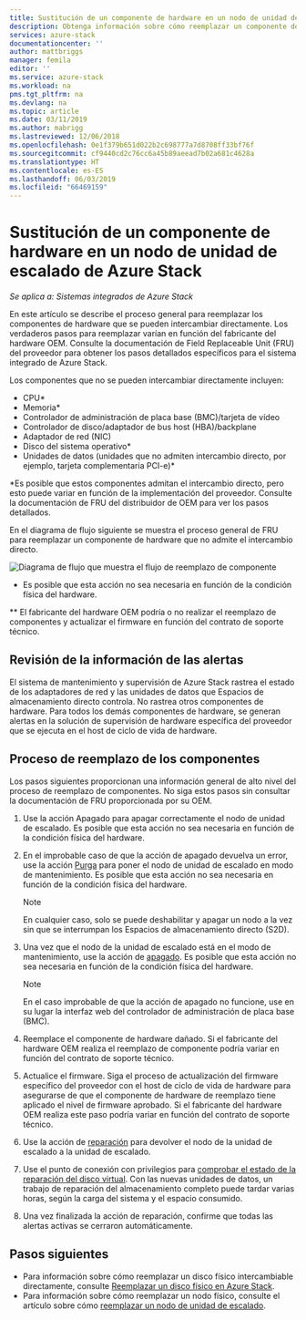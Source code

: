 ```yaml
---
title: Sustitución de un componente de hardware en un nodo de unidad de escalado de Azure Stack | Microsoft Docs
description: Obtenga información sobre cómo reemplazar un componente de hardware en un sistema integrado de Azure Stack.
services: azure-stack
documentationcenter: ''
author: mattbriggs
manager: femila
editor: ''
ms.service: azure-stack
ms.workload: na
pms.tgt_pltfrm: na
ms.devlang: na
ms.topic: article
ms.date: 03/11/2019
ms.author: mabrigg
ms.lastreviewed: 12/06/2018
ms.openlocfilehash: 0e1f379b651d022b2c698777a7d8708ff33bf76f
ms.sourcegitcommit: cf9440cd2c76cc6a45b89aeead7b02a681c4628a
ms.translationtype: HT
ms.contentlocale: es-ES
ms.lasthandoff: 06/03/2019
ms.locfileid: "66469159"
---
```

# <a name="replace-a-hardware-component-on-an-azure-stack-scale-unit-node"></a>Sustitución de un componente de hardware en un nodo de unidad de escalado de Azure Stack

*Se aplica a: Sistemas integrados de Azure Stack*

En este artículo se describe el proceso general para reemplazar los componentes de hardware que se pueden intercambiar directamente. Los verdaderos pasos para reemplazar varían en función del fabricante del hardware OEM. Consulte la documentación de Field Replaceable Unit (FRU) del proveedor para obtener los pasos detallados específicos para el sistema integrado de Azure Stack.

Los componentes que no se pueden intercambiar directamente incluyen:

- CPU*
- Memoria*
- Controlador de administración de placa base (BMC)/tarjeta de vídeo
- Controlador de disco/adaptador de bus host (HBA)/backplane
- Adaptador de red (NIC)
- Disco del sistema operativo*
- Unidades de datos (unidades que no admiten intercambio directo, por ejemplo, tarjeta complementaria PCI-e)*

*Es posible que estos componentes admitan el intercambio directo, pero esto puede variar en función de la implementación del proveedor. Consulte la documentación de FRU del distribuidor de OEM para ver los pasos detallados.

En el diagrama de flujo siguiente se muestra el proceso general de FRU para reemplazar un componente de hardware que no admite el intercambio directo.

![Diagrama de flujo que muestra el flujo de reemplazo de componente](media/azure-stack-replace-component/replacecomponentflow.PNG)

* Es posible que esta acción no sea necesaria en función de la condición física del hardware.

** El fabricante del hardware OEM podría o no realizar el reemplazo de componentes y actualizar el firmware en función del contrato de soporte técnico.

## <a name="review-alert-information"></a>Revisión de la información de las alertas

El sistema de mantenimiento y supervisión de Azure Stack rastrea el estado de los adaptadores de red y las unidades de datos que Espacios de almacenamiento directo controla. No rastrea otros componentes de hardware. Para todos los demás componentes de hardware, se generan alertas en la solución de supervisión de hardware específica del proveedor que se ejecuta en el host de ciclo de vida de hardware.  

## <a name="component-replacement-process"></a>Proceso de reemplazo de los componentes

Los pasos siguientes proporcionan una información general de alto nivel del proceso de reemplazo de componentes. No siga estos pasos sin consultar la documentación de FRU proporcionada por su OEM.

1. Use la acción Apagado para apagar correctamente el nodo de unidad de escalado. Es posible que esta acción no sea necesaria en función de la condición física del hardware.

2. En el improbable caso de que la acción de apagado devuelva un error, use la acción [Purga](azure-stack-node-actions.md#drain) para poner el nodo de unidad de escalado en modo de mantenimiento. Es posible que esta acción no sea necesaria en función de la condición física del hardware.

   > [!NOTE]  
   > En cualquier caso, solo se puede deshabilitar y apagar un nodo a la vez sin que se interrumpan los Espacios de almacenamiento directo (S2D).

3. Una vez que el nodo de la unidad de escalado está en el modo de mantenimiento, use la acción de [apagado](azure-stack-node-actions.md#scale-unit-node-actions). Es posible que esta acción no sea necesaria en función de la condición física del hardware.

   > [!NOTE]  
   > En el caso improbable de que la acción de apagado no funcione, use en su lugar la interfaz web del controlador de administración de placa base (BMC).

4. Reemplace el componente de hardware dañado. Si el fabricante del hardware OEM realiza el reemplazo de componente podría variar en función del contrato de soporte técnico.  
5. Actualice el firmware. Siga el proceso de actualización del firmware específico del proveedor con el host de ciclo de vida de hardware para asegurarse de que el componente de hardware de reemplazo tiene aplicado el nivel de firmware aprobado. Si el fabricante del hardware OEM realiza este paso podría variar en función del contrato de soporte técnico.  
6. Use la acción de [reparación](azure-stack-node-actions.md#scale-unit-node-actions) para devolver el nodo de la unidad de escalado a la unidad de escalado.
7. Use el punto de conexión con privilegios para [comprobar el estado de la reparación del disco virtual](azure-stack-replace-disk.md#check-the-status-of-virtual-disk-repair-using-the-privileged-endpoint). Con las nuevas unidades de datos, un trabajo de reparación del almacenamiento completo puede tardar varias horas, según la carga del sistema y el espacio consumido.
8. Una vez finalizada la acción de reparación, confirme que todas las alertas activas se cerraron automáticamente.

## <a name="next-steps"></a>Pasos siguientes

- Para información sobre cómo reemplazar un disco físico intercambiable directamente, consulte [Reemplazar un disco físico en Azure Stack](azure-stack-replace-disk.md).
- Para información sobre cómo reemplazar un nodo físico, consulte el artículo sobre cómo [reemplazar un nodo de unidad de escalado](azure-stack-replace-node.md).
